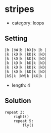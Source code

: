 # stripes
- category: loops

## Setting

```
|b |bW|b |bX|b |b |
|k |kD|k |kD|k |kD|
|k |kD|k |kD|k |kD|
|k |kD|k |kD|k |kD|
|k |kD|k |kD|k |kD|
|k |kD|k |kD|k |kD|
|kS|k |kW|k |kX|k |
```

- length: 4

## Solution

```
repeat 3:
    right()
    repeat 5:
        fly()
```
